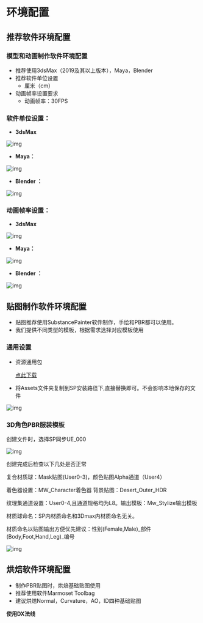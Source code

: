 # 环境配置

## 推荐软件环境配置

### 模型和动画制作软件环境配置

- 推荐使用3dsMax（2019及其以上版本），Maya，Blender
- 推荐软件单位设置
  - 厘米（cm）
- 动画帧率设置要求
  - 动画帧率：30FPS

### 软件单位设置：  

-  **3dsMax**

![img](https://arkimg.ark.online/1689238733632-9.png)

- **Maya：**    

![img](https://arkimg.ark.online/1689238733631-1.png)

- **Blender ：**                                              

![img](https://arkimg.ark.online/1689238733631-2.png)

### 动画帧率设置：

-  **3dsMax**

![img](https://arkimg.ark.online/1691465334372-1.png)

- **Maya：**

![img](https://arkimg.ark.online/1689238733631-4.png)

- **Blender ：** 

![img](https://arkimg.ark.online/1689238733631-5.png)

## 贴图制作软件环境配置

- 贴图推荐使用SubstancePainter软件制作，手绘和PBR都可以使用。
- 我们提供不同类型的模板，根据需求选择对应模板使用

### 通用设置

- 资源通用包
  
  [点此下载](![](https://arkimg.ark.online/%E8%B4%B4%E5%9B%BE%E5%88%B6%E4%BD%9C%E8%BD%AF%E4%BB%B6%E7%8E%AF%E5%A2%83%E9%85%8D%E7%BD%AE.zip)) 
- 将Assets文件夹复制到SP安装路径下,直接替换即可。不会影响本地保存的文件

![img](https://arkimg.ark.online/1689238733631-6.png)

### 3D角色PBR服装模板

创建文件时，选择SP同步UE_000

![img](https://arkimg.ark.online/1689238733631-7.png)

创建完成后检查以下几处是否正常

复合材质球：Mask贴图(User0-3)，颜色贴图Alpha通道（User4）

着色器设置：MW_Character着色器    背景贴图：Desert_Outer_HDR

纹理集通道设置：User0-4,且通道规格均为L8。输出模板：Mw_Stylize输出模板

材质球命名：SP内材质命名和3Dmax内材质命名无关。

材质命名以贴图输出方便优先建议：性别(Female,Male)_部件(Body,Foot,Hand,Leg)_编号

![img](https://arkimg.ark.online/1689238733632-8.png)

## 烘焙软件环境配置

- 制作PBR贴图时，烘焙基础贴图使用
- 推荐使用软件Marmoset Toolbag
- 建议烘焙Normal，Curvature，AO，ID四种基础贴图

**使用DX法线**